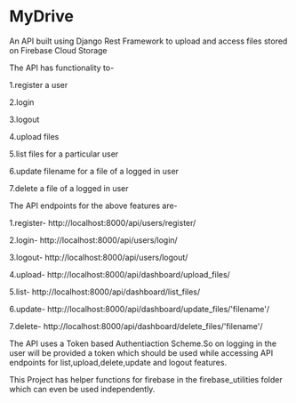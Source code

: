 # MyDrive
An API built using Django Rest Framework to upload and access files stored on Firebase Cloud Storage

The API has functionality to-

1.register a user

2.login

3.logout

4.upload files

5.list files for a particular user

6.update filename for a file of a logged in user

7.delete a file of a logged in user


The API endpoints for the above features are-

1.register- http://localhost:8000/api/users/register/

2.login- http://localhost:8000/api/users/login/

3.logout- http://localhost:8000/api/users/logout/

4.upload- http://localhost:8000/api/dashboard/upload_files/

5.list- http://localhost:8000/api/dashboard/list_files/

6.update- http://localhost:8000/api/dashboard/update_files/'filename'/
  
7.delete- http://localhost:8000/api/dashboard/delete_files/'filename'/
  
  
The API uses a Token based Authentiaction Scheme.So on logging in the user will be provided a token which should be used while accessing API endpoints for list,upload,delete,update and logout features.


This Project has helper functions for firebase in the firebase_utilities folder which can even be used independently.
